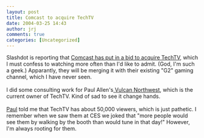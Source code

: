 ```yaml
---
layout: post
title: Comcast to acquire TechTV
date: 2004-03-25 14:43
author: jrj
comments: true
categories: [Uncategorized]
---
```

Slashdot is reporting that <a href="http://slashdot.org/article.pl?sid=04/03/25/1838233" target="_blank">Comcast has put in a bid to acquire TechTV</a>, which I must confess to watching more often than I'd like to admit. (God, I'm such a geek.)  Apparantly, they will be merging it with their existing "G2" gaming channel, which I have never seen.
<br />
<br />I did some consulting work for Paul Allen's<a href="http://www.vulcan.com/" target="_blank"> Vulcan Northwest</a>, which is the current owner of TechTV. Kind of sad to see it change hands.
<br />
<br /><a href="http://www.internet-nexus.com" target="_blank">Paul</a> told me that TechTV has about 50,000 viewers, which is just pathetic. I remember when we saw them at CES we joked that "more people would see them by walking by the booth than would tune in that day!" However, I'm always rooting for them.
